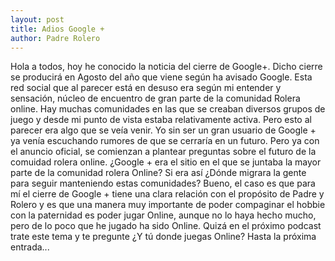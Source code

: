 ```yaml
---
layout: post
title: Adios Google +
author: Padre Rolero
---
```

Hola a todos, hoy he conocido la noticia del cierre de Google+. Dicho cierre se producirá en Agosto del año que viene según ha avisado Google. Esta red social que al parecer está en desuso era según mi entender
y sensación, núcleo de encuentro de gran parte de la comunidad Rolera online. Hay muchas comunidades en las que se creaban diversos grupos de juego y desde mi punto de vista estaba relativamente activa. Pero esto
al parecer era algo que se veía venir. Yo sin ser un gran usuario de Google + ya venía escuchando rumores de que se cerraría en un futuro. Pero ya con el anuncio oficial, se comienzan a plantear preguntas sobre 
el futuro de la comuidad rolera online. ¿Google + era el sitio en el que se juntaba la mayor parte de la comunidad rolera Online? Si era así ¿Dónde migrara la gente para seguir manteniendo estas comunidades? 
Bueno, el caso es que para mí el cierre de Google + tiene una clara relación con el propósito de Padre y Rolero y es que una manera muy importante de poder compaginar el hobbie con la paternidad es poder jugar Online,
aunque no lo haya hecho mucho, pero de lo poco que he jugado ha sido Online. Quizá en el próximo podcast trate este tema y te pregunte ¿Y tú donde juegas Online? Hasta la próxima entrada...
